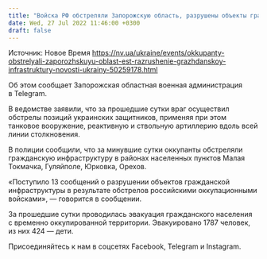 ```yaml
---
title: "Войска РФ обстреляли Запорожскую область, разрушены объекты гражданской инфраструктуры"
date: Wed, 27 Jul 2022 11:46:00 +0300
draft: false
---
```

Источник: Новое Время https://nv.ua/ukraine/events/okkupanty-obstrelyali-zaporozhskuyu-oblast-est-razrushenie-grazhdanskoy-infrastruktury-novosti-ukrainy-50259178.html


Об этом сообщает Запорожская областная военная администрация в Telegram.

В ведомстве заявили, что за прошедшие сутки враг осуществил обстрелы позиций украинских защитников, применяя при этом танковое вооружение, реактивную и ствольную артиллерию вдоль всей линии столкновения.

В полиции сообщили, что за минувшие сутки оккупанты обстреляли гражданскую инфраструктуру в районах населенных пунктов Малая Токмачка, Гуляйполе, Юрковка, Орехов.

«Поступило 13 сообщений о разрушении объектов гражданской инфраструктуры в результате обстрелов российскими оккупационными войсками», — говорится в сообщении.

За прошедшие сутки проводилась эвакуация гражданского населения с временно оккупированной территории. Эвакуировано 1787 человек, из них 424 — дети.

Присоединяйтесь к нам в соцсетях Facebook, Telegram и Instagram.
